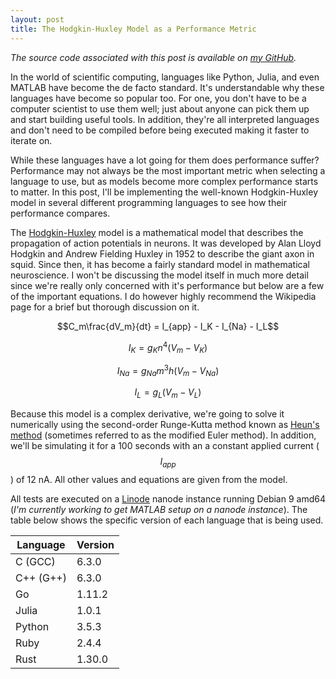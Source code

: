 ```yaml
---
layout: post
title: The Hodgkin-Huxley Model as a Performance Metric
---
```


<i>The source code associated with this post is available on [my
GitHub](https://github.com/Jsvcycling/hh-perf).</i>

In the world of scientific computing, languages like Python, Julia, and even
MATLAB have become the de facto standard. It's understandable why these
languages have become so popular too. For one, you don't have to be a computer
scientist to use them well; just about anyone can pick them up and start
building useful tools. In addition, they're all interpreted languages and don't
need to be compiled before being executed making it faster to iterate on.

While these languages have a lot going for them does performance suffer?
Performance may not always be the most important metric when selecting a
language to use, but as models become more complex performance starts to matter.
In this post, I'll be implementing the well-known Hodgkin-Huxley model in
several different programming languages to see how their performance compares.

The [Hodgkin-Huxley](https://en.wikipedia.org/wiki/Hodgkin%E2%80%93Huxley_model)
model is a mathematical model that describes the propagation of action
potentials in neurons. It was developed by Alan Lloyd Hodgkin and Andrew
Fielding Huxley in 1952 to describe the giant axon in squid. Since then, it has
become a fairly standard model in mathematical neuroscience. I won't be
discussing the model itself in much more detail since we're really only
concerned with it's performance but below are a few of the important
equations. I do however highly recommend the Wikipedia page for a brief but
thorough discussion on it.

$$C_m\frac{dV_m}{dt} = I_{app} - I_K - I_{Na} - I_L$$

$$I_K = g_Kn^4(V_m - V_K)$$

$$I_{Na} = g_{Na}m^3h(V_m - V_{Na})$$

$$I_L = g_L(V_m - V_L)$$

Because this model is a complex derivative, we're going to solve it numerically
using the second-order Runge-Kutta method known as [Heun's
method](https://en.wikipedia.org/wiki/Heun's_method) (sometimes referred to as
the modified Euler method). In addition, we'll be simulating it for a 100
seconds with an a constant applied current ($$I_{app}$$) of 12 nA. All other
values and equations are given from the model.

All tests are executed on a [Linode](https://www.linode.com/) nanode instance
running Debian 9 amd64 (<i>I'm currently working to get MATLAB setup on a nanode
instance</i>). The table below shows the specific version of each language that
is being used.

| Language  | Version |
|-----------|---------|
| C (GCC)   | 6.3.0   |
| C++ (G++) | 6.3.0   |
| Go        | 1.11.2  |
| Julia     | 1.0.1   |
| Python    | 3.5.3   |
| Ruby      | 2.4.4   |
| Rust      | 1.30.0  |
